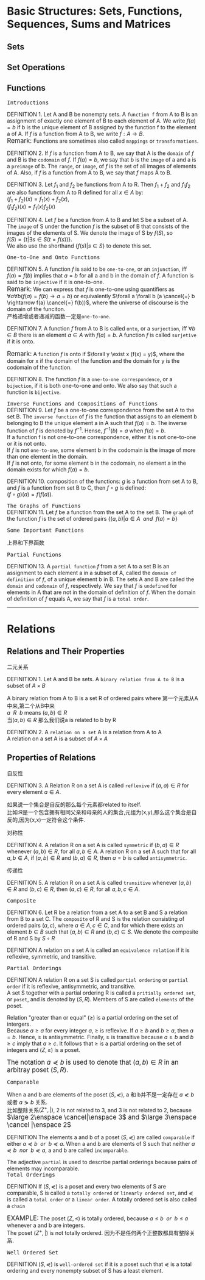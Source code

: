 <link rel="stylesheet" type="text/css" href="../css/style.css">  

# Basic Structures: Sets, Functions, Sequences, Sums and Matrices

## Sets

## Set Operations

## Functions

<TT>Introductions</TT>

<DEF>DEFINITION 1. Let A and B be nonempty sets. A `function f` from A to B is an assignment of exactly one element of B to each element of A. We write $f(a) = b$ if b is the unique element of B assigned by the function f to the element a of A. If $f$ is a function from A to B, we write $f : A \longrightarrow B$</DEF>.  
<BIG>Remark: </BIG> Functions are sometimes also called `mappings` or `transformations`.  

<DEF>DEFINITION 2. If $f$ is a function from A to B, we say that A is the `domain` of $f$ and B is the `codomain` of $f$. If $f(a) = b$, we say that b is the `image` of a and a is a `preimage` of b. The `range`, or `image`, of $f$ is the set of all images of elements of A. Also, if $f$ is a function from A to B, we say that $f$ maps A to B.  

<DEF>DEFINITION 3. Let $f_1$ and $f_2$ be functions from A to R. Then $f_1 + f_2$ and $f_1f_2$ are also functions from A to R defined for all $x \in A$ by:  
$(f_1 + f_2)(x) = f_1(x) + f_2(x)$,  
$(f_1f_2)(x) = f_1(x)f_2(x)$ </DEF>  

<DEF>DEFINITION 4. Let $f$ be a function from A to B and let S be a subset of A. The `image` of S under the function $f$ is the subset of B that consists of the images of the elements of S. We denote the image of S by $f(S)$, so  
$f(S) = \{ t | \exists s \in S (t = f(s))\}.$  
We also use the shorthand $\{f(s) | s \in S\}$ to denote this set.</DEF>  

<TT>One-to-One and Onto Functions</TT>

<DEF>DEFINITION 5. A function $f$ is said to be `one-to-one`, or an `injunction`, iff $f(a) = f(b)$ implies that $a = b$ for all a and b in the domain of $f$. A function is said to be `injective` if it is one-to-one.</DEF>  
<BIG>Remark:</BIG> We can express that $f$ is one-to-one using quantifiers as $\forall a \forall b(f(a) = f(b) \rightarrow a = b)$ or equivalently $\forall a \forall b (a \cancel{=} b \rightarrow f(a) \cancel{=} f(b))$, where the universe of discourse is the domain of the funciton.  
严格递增或者递减的函数一定是`one-to-one`.  

<DEF>DEFINITION 7. A function $f$ from A to B is called `onto`, or a `surjection`, iff $\forall b \in B$ there is an element $a \in A$ with $f(a) = b$. A function $f$ is called `surjetive` if it is onto.</DEF>  

<BIG>Remark:</BIG> A function $f$ is onto if $\forall y \exist x (f(x) = y)$, where the domain for x if the domain of the function and the domain for y is the codomain of the function.  

<DEF>DEFINITION 8. The function $f$ is a `one-to-one correspondence`, or a `bijection`, if it is both one-to-one and onto. We also say that such a function is `bijective`</DEF>.  

<TT>Inverse Functions and Compositions of Functions</TT>  
<DEF>DEFINITION 9. Let $f$ be a one-to-one correspondence from the set A to the set B. The `inverse function` of $f$ is the function that assigns to an element b belonging to B the unique element a in A such that $f(a) = b$. The inverse function of $f$ is denoted by $f^{-1}$. Hense, $f^{-1}(b) = a$ when $f(a) = b$</DEF>.  
If a function f is not one-to-one correspondence, either it is not one-to-one or it is not onto.  
If $f$ is not `one-to-one`, some element b in the codomain is the image of more than one element in the domain.  
If $f$ is not onto, for some element b in the codomain, no element a in the domain exists for which $f(a) = b$.  

<DEF>DEFINITION 10. composition of the functions: $g$ is a function from set A to B, and $f$ is a function from set B to C, then $f \circ g$ is defined:  
$(f \circ g)(a) = f(f(a)).$  </DEF>  

<TT>The Graphs of Functions</TT>  
<DEF>DEFINITION 11. Let $f$ be a function from the set A to the set B. The `graph` of the function $f$ is the set of ordered pairs $\{(a,b) \vert a \in A\enspace and\enspace f(a) = b\}$</DEF>  

<TT>Some Important Functions</TT>

上界和下界函数

<TT>Partial Functions</TT>

<DEF>DEFINITION 13. A `partial function` $f$ from a set A to a set B is an assignment to each element a in a subset of A, called the `domain of definition` of $f$, of a unique element b in B. The sets A and B are called the `domain` and `codomain` of $f$, respectively. We say that $f$ is `undefined` for elements in A that are not in the domain of definition of $f$. When the domain of definition of $f$ equals A, we say that $f$ is a `total order`.</DEF>  
****
# Relations

## Relations and Their Properties

<TT>二元关系</TT>  

<DEF>DEFINITION 1. Let A and B be sets. A `binary relation from A to B` is a subset of $A \times B$</DEF>

A binary relation from A to B is a set R of ordered pairs where 第一个元素从A中来,第二个从B中来  
$a\enspace R\enspace b$ means $(a,b) \in R$  
当$(a,b) \in R$ 那么我们说a is related to b by R  

<DEF>DEFINITION 2. A `relation on a set` A is a relation from A to A</DEF>  
A relation on a set A is a subset of $A \times A$  

## Properties of Relations

<TT>自反性</TT>  

<DEF>DEFINITION 3. A Relation R on a set A is called `reflexive` if $(a,a) \in R$ for every element $a \in A.$</DEF>  

如果说一个集合是自反的那么每个元素都related to itself.  
比如:R是一个包含拥有相同父亲和母亲的人的集合,元组为(x,y),那么这个集合是自反的,因为(x,x)一定符合这个条件.  

<TT>对称性</TT>  

<DEF>DEFINITION 4. A relation R on a set A is called `symmetric` if $(b,a) \in R$ whenever $(a,b) \in R$, for all $a,b \in A$. A relation R on a set A such that for all $a,b \in A$, if $(a,b) \in R$ and $(b,a) \in R$, then $a = b$ is called `antisymmetric`.  </DEF>

<TT>传递性</TT>  

<DEF>DEFINITION 5. A relation R on a set A is called `transitive` whenever $(a,b) \in R$ and $(b,c) \in R$, then $(a,c) \in R$, for all $a,b,c \in A$.</DEF>  

<TT>Composite</TT>  

<DEF>DEFINITION 6. Let R be a relation from a set A to a set B and S a relation from B to a set C. The `composite` of R and S is the relation consisting of ordered pairs $(a,c)$, where $a \in A, c \in C$, and for which there exists an element $b \in B$ such that $(a,b) \in R$ and $(b,c) \in S$. We denote the composite of R and S by $S \circ R$</DEF>

<DEF>DEFINITION A relation on a set A is called an `equivalence relation` if it is reflexive, symmetric, and transitive.</DEF>

<TT>Partial Orderings</TT>  

<DEF>DEFINITION A relation R on a set S is called `partial ordering` or `partial order` if it is reflexive, antisymmetric, and transitive.</DEF>  
<DEF>A set S together with a partial ordering R is called  a `pritially ordered set`, or `poset`, and is denoted by $(S,R)$. Members of S are called `elements` of the poset.</DEF>  

Relation "greater than or equal" $(\ge)$ is a partial ordering on the set of intergers.  
Because $a \ge a$ for every integer $a$, $\ge$ is reflexive. If $a \ge b$ and $b \ge a$, then $a = b$. Hence, $\ge$ is antisymmetric. Finally, $\ge$ is transitive because $a \ge b$ and $b \ge c$ imply that $a \ge c$. It follows that $\ge$ is a partial ordering on the set of integers and $(Z,\ge)$ is a poset.  

<BIG>The notation $a \curlyeqprec b$ is used to denote that $(a,b) \in R$ in an arbitray poset $(S,R)$.</BIG>  

<TT>Comparable</TT>  

When a and b are elements of the poset $(S, \curlyeqprec )$, a 和 b并不是一定存在 $a \curlyeqprec b$ 或者 $a \curlyeqsucc b$ 关系.  
比如整除关系$(Z^+, |)$, 2 is not related to 3, and 3 is not related to 2, because <BIG>$\large 2\enspace \cancel|\enspace 3$ and $\large 3\enspace \cancel |\enspace 2$</BIG>  

<DEF>DEFINITION The elements a and b of a poset $(S, \curlyeqprec)$ are called `comparable` if either $a \curlyeqprec b\enspace or\enspace b \curlyeqprec a$. When a and b are elements of S such that neither $a \curlyeqprec b\enspace nor\enspace b \curlyeqprec a$, a and b are called `incomparable`.</DEF>  

The adjective `partial` is used to describe partial orderings because pairs of elements may incomparable.  
<TT>Total Orderings</TT>  

<DEF>DEFINITION If $(S, \curlyeqprec)$ is a poset and every two elements of S are comparable, S is called a `totally ordered` or `linearly ordered set`, and $\curlyeqprec$ is called a `total order` or a `linear order`. A totally ordered set is also called a `chain`</DEF>

<BIG>EXAMPLE:</BIG> The poset $(Z,\le)$ is totally ordered, because $a \le b\enspace or\enspace b \le a$ whenever a and b are integers.  
The poset $(Z^+,|)$ is not totally ordered. 因为不是任何两个正整数都具有整除关系.

<TT>Well Ordered Set</TT>  

<DEF>DEFINITION $(S, \curlyeqprec)$ is `well-ordered set` if it is a poset such that $\curlyeqprec$ is a total ordering and every nonempty subset of S has a least element.  </DEF>
